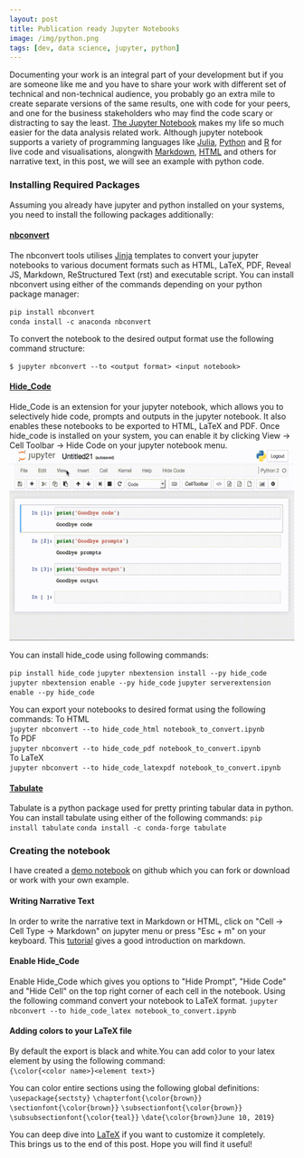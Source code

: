 ```yaml
---
layout: post
title: Publication ready Jupyter Notebooks
image: /img/python.png
tags: [dev, data science, jupyter, python]
---
```

Documenting your work is an integral part of your development but if you are someone like me and you have to share your work with different set of technical and non-technical audience, you probably go an extra mile to create separate versions of the same results, one with code for your peers, and one for the business stakeholders who may find the code scary or distracting to say the least. [The Jupyter Notebook](https://jupyter.org/) makes my life so much easier for the data analysis related work. Although jupyter notebook supports a variety of programming languages like [Julia](https://julialang.org/), [Python](python.org) and [R](https://www.r-project.org/) for live code and visualisations, alongwith [Markdown](https://en.wikipedia.org/wiki/Markdown), [HTML](https://en.wikipedia.org/wiki/HTML) and others for narrative text, in this post, we will see an example with python code.

### Installing Required Packages
Assuming you already have jupyter and python installed on your systems, you need to install the following packages additionally:

#### [nbconvert](https://github.com/jupyter/nbconvert)
The nbconvert tools utilises [Jinja](http://jinja.pocoo.org/) templates to convert your jupyter notebooks to various document formats such as HTML, LaTeX, PDF, Reveal JS, Markdown, ReStructured Text (rst) and executable script.
You can install nbconvert using either of the commands depending on your python package manager:

`pip install nbconvert`<br>
`conda install -c anaconda nbconvert`


To convert the notebook to the desired output format use the following command structure:

`$ jupyter nbconvert --to <output format> <input notebook>`


#### [Hide_Code](https://github.com/kirbs-/hide_code)
Hide_Code is an extension for your jupyter notebook, which allows you to selectively hide code, prompts and outputs in the jupyter notebook. It also enables these notebooks to be exported to HTML, LaTeX and PDF. Once hide_code is installed on your system, you can enable it by clicking View -> Cell Toolbar -> Hide Code on your jupyter notebook menu.
![hide code demo](/img/hide_code.gif)

You can install hide_code using following commands:

`pip install hide_code`
`jupyter nbextension install --py hide_code`
`jupyter nbextension enable --py hide_code`
`jupyter serverextension enable --py hide_code`

You can export your notebooks to desired format using the following commands:
To HTML <br>
`jupyter nbconvert --to hide_code_html notebook_to_convert.ipynb`<br>
To PDF <br>
`jupyter nbconvert --to hide_code_pdf notebook_to_convert.ipynb`<br>
To LaTeX<br>
`jupyter nbconvert --to hide_code_latexpdf notebook_to_convert.ipynb`<br>

#### [Tabulate](https://bitbucket.org/astanin/python-tabulate/src/master/)
Tabulate is a python package used for pretty printing tabular data in python.
You can install tabulate using either of the following commands:
`pip install tabulate`
`conda install -c conda-forge tabulate`

### Creating the notebook
I have created a [demo notebook](https://github.com/alephthoughts/JupyterPublishDemo) on github which you can fork or download or work with your own example. 

#### Writing Narrative Text
In order to write the narrative text in Markdown or HTML, click on "Cell -> Cell Type -> Markdown" on jupyter menu or press "Esc + m" on your keyboard. This [tutorial](https://www.markdowntutorial.com/) gives a good introduction on markdown.

#### Enable Hide_Code
Enable Hide_Code which gives you options to "Hide Prompt", "Hide Code" and "Hide Cell" on the top right corner of each cell in the notebook. Using the following command convert your notebook to LaTeX format.
`jupyter nbconvert --to hide_code_latex notebook_to_convert.ipynb`

#### Adding colors to your LaTeX file
By default the export is black and white.You can add color to your latex element by using the following command:<br>
`{\color{<color name>}<element text>}`<br>

You can color entire sections using the following global definitions: <br>
`\usepackage{sectsty}`
`\chapterfont{\color{brown}}`
`\sectionfont{\color{brown}}`
`\subsectionfont{\color{brown}}`
`\subsubsectionfont{\color{teal}}`
`\date{\color{brown}June 10, 2019}`

You can deep dive into [LaTeX](https://www.latex-tutorial.com/tutorials/?ref=hackr.io) if you want to customize it completely. <br>
This brings us to the end of this post. Hope you will find it useful!


